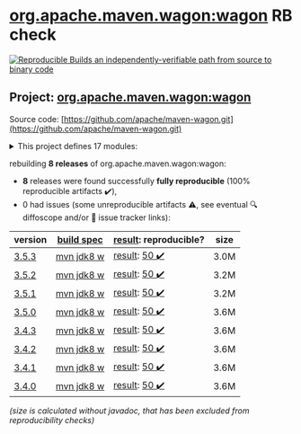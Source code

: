 [org.apache.maven.wagon:wagon](https://central.sonatype.com/artifact/org.apache.maven.wagon/wagon/versions) RB check
=======

[![Reproducible Builds](https://reproducible-builds.org/images/logos/rb.svg) an independently-verifiable path from source to binary code](https://reproducible-builds.org/)

## Project: [org.apache.maven.wagon:wagon](https://central.sonatype.com/artifact/org.apache.maven.wagon/wagon/versions)

Source code: [https://github.com/apache/maven-wagon.git](https://github.com/apache/maven-wagon.git)

<details><summary>This project defines 17 modules:</summary>

* [org.apache.maven.wagon:wagon](https://central.sonatype.com/artifact/org.apache.maven.wagon/wagon/3.5.3)
* [org.apache.maven.wagon:wagon-file](https://central.sonatype.com/artifact/org.apache.maven.wagon/wagon-file/3.5.3)
* [org.apache.maven.wagon:wagon-ftp](https://central.sonatype.com/artifact/org.apache.maven.wagon/wagon-ftp/3.5.3)
* [org.apache.maven.wagon:wagon-http](https://central.sonatype.com/artifact/org.apache.maven.wagon/wagon-http/3.5.3)
* [org.apache.maven.wagon:wagon-http-lightweight](https://central.sonatype.com/artifact/org.apache.maven.wagon/wagon-http-lightweight/3.5.3)
* [org.apache.maven.wagon:wagon-http-shared](https://central.sonatype.com/artifact/org.apache.maven.wagon/wagon-http-shared/3.5.3)
* [org.apache.maven.wagon:wagon-provider-api](https://central.sonatype.com/artifact/org.apache.maven.wagon/wagon-provider-api/3.5.3)
* [org.apache.maven.wagon:wagon-provider-test](https://central.sonatype.com/artifact/org.apache.maven.wagon/wagon-provider-test/3.5.3)
* [org.apache.maven.wagon:wagon-providers](https://central.sonatype.com/artifact/org.apache.maven.wagon/wagon-providers/3.5.3)
* [org.apache.maven.wagon:wagon-scm](https://central.sonatype.com/artifact/org.apache.maven.wagon/wagon-scm/3.5.3)
* [org.apache.maven.wagon:wagon-ssh](https://central.sonatype.com/artifact/org.apache.maven.wagon/wagon-ssh/3.5.3)
* [org.apache.maven.wagon:wagon-ssh-common](https://central.sonatype.com/artifact/org.apache.maven.wagon/wagon-ssh-common/3.5.3)
* [org.apache.maven.wagon:wagon-ssh-common-test](https://central.sonatype.com/artifact/org.apache.maven.wagon/wagon-ssh-common-test/3.5.3)
* [org.apache.maven.wagon:wagon-ssh-external](https://central.sonatype.com/artifact/org.apache.maven.wagon/wagon-ssh-external/3.5.3)
* [org.apache.maven.wagon:wagon-tck-http](https://central.sonatype.com/artifact/org.apache.maven.wagon/wagon-tck-http/3.5.3)
* [org.apache.maven.wagon:wagon-tcks](https://central.sonatype.com/artifact/org.apache.maven.wagon/wagon-tcks/3.5.3)
* [org.apache.maven.wagon:wagon-webdav-jackrabbit](https://central.sonatype.com/artifact/org.apache.maven.wagon/wagon-webdav-jackrabbit/3.5.3)
</details>

rebuilding **8 releases** of org.apache.maven.wagon:wagon:
- **8** releases were found successfully **fully reproducible** (100% reproducible artifacts :heavy_check_mark:),
- 0 had issues (some unreproducible artifacts :warning:, see eventual :mag: diffoscope and/or :memo: issue tracker links):

| version | [build spec](/BUILDSPEC.md) | [result](https://reproducible-builds.org/docs/jvm/): reproducible? | size |
| -- | --------- | ------ | -- |
| [3.5.3](https://central.sonatype.com/artifact/org.apache.maven.wagon/wagon/3.5.3/pom) | [mvn jdk8 w](wagon-3.5.3.buildspec) | [result](wagon-3.5.3.buildinfo): [50 :heavy_check_mark: ](wagon-3.5.3.buildcompare) | 3.0M |
| [3.5.2](https://central.sonatype.com/artifact/org.apache.maven.wagon/wagon/3.5.2/pom) | [mvn jdk8 w](wagon-3.5.2.buildspec) | [result](wagon-3.5.2.buildinfo): [50 :heavy_check_mark: ](wagon-3.5.2.buildcompare) | 3.2M |
| [3.5.1](https://central.sonatype.com/artifact/org.apache.maven.wagon/wagon/3.5.1/pom) | [mvn jdk8 w](wagon-3.5.1.buildspec) | [result](wagon-3.5.1.buildinfo): [50 :heavy_check_mark: ](wagon-3.5.1.buildcompare) | 3.2M |
| [3.5.0](https://central.sonatype.com/artifact/org.apache.maven.wagon/wagon/3.5.0/pom) | [mvn jdk8 w](wagon-3.5.0.buildspec) | [result](wagon-3.5.0.buildinfo): [50 :heavy_check_mark: ](wagon-3.5.0.buildcompare) | 3.6M |
| [3.4.3](https://central.sonatype.com/artifact/org.apache.maven.wagon/wagon/3.4.3/pom) | [mvn jdk8 w](wagon-3.4.3.buildspec) | [result](wagon-3.4.3.buildinfo): [50 :heavy_check_mark: ](wagon-3.4.3.buildcompare) | 3.6M |
| [3.4.2](https://central.sonatype.com/artifact/org.apache.maven.wagon/wagon/3.4.2/pom) | [mvn jdk8 w](wagon-3.4.2.buildspec) | [result](wagon-webdav-jackrabbit-3.4.2.buildinfo): [50 :heavy_check_mark: ](wagon-webdav-jackrabbit-3.4.2.buildcompare) | 3.6M |
| [3.4.1](https://central.sonatype.com/artifact/org.apache.maven.wagon/wagon/3.4.1/pom) | [mvn jdk8 w](wagon-3.4.1.buildspec) | [result](wagon-webdav-jackrabbit-3.4.1.buildinfo): [50 :heavy_check_mark: ](wagon-webdav-jackrabbit-3.4.1.buildcompare) | 3.6M |
| [3.4.0](https://central.sonatype.com/artifact/org.apache.maven.wagon/wagon/3.4.0/pom) | [mvn jdk8 w](wagon-3.4.0.buildspec) | [result](wagon-webdav-jackrabbit-3.4.0.buildinfo): [50 :heavy_check_mark: ](wagon-webdav-jackrabbit-3.4.0.buildcompare) | 3.6M |

<i>(size is calculated without javadoc, that has been excluded from reproducibility checks)</i>
